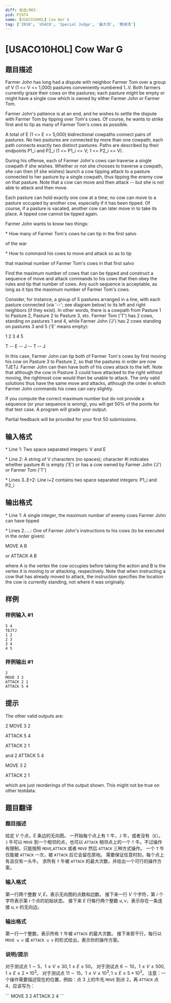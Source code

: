 ```yaml
---
diff: 省选/NOI-
pid: P2974
name: [USACO10HOL] Cow War G
tag: ['2010', 'USACO', 'Special Judge', '最大流', '费用流']
---
```

# [USACO10HOL] Cow War G
## 题目描述

Farmer John has long had a dispute with neighbor Farmer Tom over a group of V (1 <= V <= 1,000) pastures conveniently numbered 1..V. Both farmers currently graze their cows on the pastures; each pasture might be empty or might have a single cow which is owned by either Farmer John or Farmer Tom.

Farmer John's patience is at an end, and he wishes to settle the dispute with Farmer Tom by tipping over Tom's cows. Of course, he wants to strike first and to tip as many of Farmer Tom's cows as possible.

A total of E (1 <= E <= 5,000) bidirectional cowpaths connect pairs of pastures. No two pastures are connected by more than one cowpath; each path connects exactly two distinct pastures. Paths are described by their endpoints P1\_i and P2\_i (1 <= P1\_i <= V; 1 <= P2\_i <= V).

During his offense, each of Farmer John's cows can traverse a single cowpath if she wishes. Whether or not she chooses to traverse a cowpath, she can then (if she wishes) launch a cow tipping attack to a pasture connected to her pasture by a single cowpath, thus tipping the enemy cow on that pasture. Note that a cow can move and then attack -- but she is not able to attack and then move.

Each pasture can hold exactly one cow at a time; no cow can move to a pasture occupied by another cow, especially if it has been tipped. Of course, if a pasture is vacated, another cow can later move in to take its place. A tipped cow cannot be tipped again.

Farmer John wants to know two things:

\* How many of Farmer Tom's cows he can tip in the first salvo

of the war

\* How to command his cows to move and attack so as to tip

that maximal number of Farmer Tom's cows in that first salvo

Find the maximum number of cows that can be tipped and construct a sequence of move and attack commands to his cows that then obey the rules and tip that number of cows. Any such sequence is acceptable, as long as it tips the maximum number of Farmer Tom's cows.

Consider, for instance, a group of 5 pastures arranged in a line, with each pasture connected (via '--'; see diagram below) to its left and right neighbors (if they exist). In other words, there is a cowpath from Pasture 1 to Pasture 2, Pasture 2 to Pasture 3, etc. Farmer Tom ('T') has 2 cows, standing on pastures 1 and 4, while Farmer John ('J') has 2 cows standing on pastures 3 and 5 ('E' means empty):

1    2    3    4    5

T -- E -- J -- T -- J

In this case, Farmer John can tip both of Farmer Tom's cows by first moving his cow on Pasture 3 to Pasture 2, so that the pastures in order are now TJETJ. Farmer John can then have both of his cows attack to the left.  Note that although the cow in Pasture 3 could have attacked to the right without moving, the rightmost cow would then be unable to attack. The only valid solutions thus have the same move and attacks, although the order in which Farmer John commands his cows can vary slightly.

If you compute the correct maximum number but do not provide a sequence (or your sequence is wrong), you will get 50% of the points for that test case. A program will grade your output.

Partial feedback will be provided for your first 50 submissions.
## 输入格式

\* Line 1: Two space separated integers: V and E

\* Line 2: A string of V characters (no spaces); character #i indicates whether pasture #i is empty ('E') or has a cow owned by Farmer John ('J') or Farmer Tom ('T')

\* Lines 3..E+2: Line i+2 contains two space separated integers: P1\_i and P2\_i

## 输出格式

\* Line 1: A single integer, the maximum number of enemy cows Farmer John can have tipped

\* Lines 2.....: One of Farmer John's instructions to his cows (to be executed in the order given):

MOVE A B

or
ATTACK A B

where A is the vertex the cow occupies before taking the action and B is the vertex it is moving to or attacking, respectively. Note that when instructing a cow that has already moved to attack, the instruction specifies the location the cow is currently standing, not where it was originally.

## 样例

### 样例输入 #1
```
5 4 
TEJTJ 
1 2 
2 3 
3 4 
4 5 

```
### 样例输出 #1
```
2 
MOVE 3 2 
ATTACK 2 1 
ATTACK 5 4 

```
## 提示

The other valid outputs are:

2
MOVE 3 2

ATTACK 5 4

ATTACK 2 1

and
2
ATTACK 5 4

MOVE 3 2

ATTACK 2 1

which are just reorderings of the output shown.  This might not be true on other testdata.

## 题目翻译

### 题目描述

给定 $V$ 个点，$E$ 条边的无向图。
一开始每个点上有 `T` 牛，`J` 牛，或者没有（`E`）。
`J` 牛可以 `MOVE` 到一个相邻的点，也可以 `ATTACK` 相邻点上的一个 `T` 牛。不过操作有限制，只能按照 `MOVE`,`ATTACK` 或者 `MOVE` 然后 `ATTACK` 三种方式操作。
一个 `T` 牛仅能被 `ATTACK` 一次，被 `ATTACK` 后它会留在原地。
需要保证任意时刻，每个点上有且仅有一头牛。
求所有 `T` 牛被 `ATTACK` 的最大次数，并给出一个可行的操作方案。

### 输入格式

第一行两个整数 $V,E$，表示无向图的点数和边数。
接下来一行 $V$ 个字符，第 $i$ 个字符表示第 $i$ 个点的初始状态。
接下来 $E$ 行每行两个整数 $u,v$，表示存在一条连接 $u,v$ 的无向边。

### 输出格式

第一行一个整数，表示所有 `T` 牛被 `ATTACK` 的最大次数。
接下来若干行，每行以 `MOVE u v` 或 `ATTACK u v` 的形式给出，表示你的操作方案。

### 说明/提示

对于测试点 $1\sim5$，$1\leq V\leq 30,1\leq E\leq 50$。
对于测试点 $6\sim 10$，$1\leq V\leq 500,1\leq E\leq 2\times 10^3$。
对于测试点 $11\sim 15$，$1\leq V\leq 10^3,1\leq E\leq 5\times 10^3$。
注意：一个操作需要描述现在的位置，例如：点 $3$ 上的牛先 `MOVE` 到点 $2$，再 `ATTACK` 点 $4$，应该写为：

\```
MOVE 3 2
ATTACK 2 4
\```

